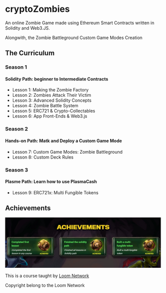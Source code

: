 # cryptoZombies

An online Zombie Game made using Ethereum Smart Contracts written in Solidity and Web3.JS.

Alongwith, the Zombie Battleground Custom Game Modes Creation

## The Curriculum

### Season 1

#### Solidity Path: beginner to Intermediate Contracts

- Lesson 1: Making the Zombie Factory
- Lesson 2: Zombies Attack Their Victim
- Lesson 3: Advanced Solidity Concepts
- Lesson 4: Zombie Battle System
- Lesson 5: ERC721 & Crypto-Collectables
- Lesson 6: App Front-Ends & Web3.js

### Season 2

#### Hands-on Path: Matk and Deploy a Custom Game Mode

- Lesson 7: Custom Game Modes: Zombie Battleground
- Lesson 8: Custom Deck Rules

### Season 3

#### Plasme Path: Learn how to use PlasmaCash

- Lesson 9: ERC721x: Multi Fungible Tokens

## Achievements

![Achievements](https://github.com/Vishesh-Gupta/cryptoZombies/blob/master/Achievements/achievements.jpg)

This is a course taught by [Loom Network](https://loomx.io)

Copyright belong to the Loom Network
